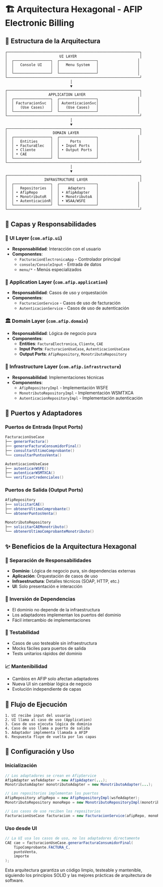 # 🏗️ Arquitectura Hexagonal - AFIP Electronic Billing

## 📐 Estructura de la Arquitectura

```
┌─────────────────────────────────────────────────────────────┐
│                        UI LAYER                             │
│  ┌─────────────────┐  ┌─────────────────┐                  │
│  │   Console UI    │  │   Menu System   │                  │
│  │                 │  │                 │                  │
│  └─────────────────┘  └─────────────────┘                  │
└─────────────────────────────────────────────────────────────┘
                              │
                              ▼
┌─────────────────────────────────────────────────────────────┐
│                   APPLICATION LAYER                         │
│  ┌─────────────────┐  ┌─────────────────┐                  │
│  │ FacturacionSvc  │  │ AutenticacionSvc│                  │
│  │   (Use Cases)   │  │   (Use Cases)   │                  │
│  └─────────────────┘  └─────────────────┘                  │
└─────────────────────────────────────────────────────────────┘
                              │
                              ▼
┌─────────────────────────────────────────────────────────────┐
│                     DOMAIN LAYER                            │
│  ┌─────────────────┐  ┌─────────────────┐                  │
│  │   Entities      │  │     Ports       │                  │
│  │ • FacturaElec   │  │ • Input Ports   │                  │
│  │ • Cliente       │  │ • Output Ports  │                  │
│  │ • CAE           │  │                 │                  │
│  └─────────────────┘  └─────────────────┘                  │
└─────────────────────────────────────────────────────────────┘
                              │
                              ▼
┌─────────────────────────────────────────────────────────────┐
│                 INFRASTRUCTURE LAYER                        │
│  ┌─────────────────┐  ┌─────────────────┐                  │
│  │   Repositories  │  │    Adapters     │                  │
│  │ • AfipRepo      │  │ • AfipAdapter   │                  │
│  │ • MonotributoR  │  │ • MonotributoA  │                  │
│  │ • AutenticaciónR│  │ • WSAA/WSFE     │                  │
│  └─────────────────┘  └─────────────────┘                  │
└─────────────────────────────────────────────────────────────┘
```

## 🎯 Capas y Responsabilidades

### 🎨 **UI Layer** (`com.afip.ui`)
- **Responsabilidad**: Interacción con el usuario
- **Componentes**:
  - `FacturacionElectronicaApp` - Controlador principal
  - `console/ConsoleInput` - Entrada de datos
  - `menu/*` - Menús especializados

### 🔄 **Application Layer** (`com.afip.application`)
- **Responsabilidad**: Casos de uso y orquestación
- **Componentes**:
  - `FacturacionService` - Casos de uso de facturación
  - `AutenticacionService` - Casos de uso de autenticación

### 🏛️ **Domain Layer** (`com.afip.domain`)
- **Responsabilidad**: Lógica de negocio pura
- **Componentes**:
  - **Entities**: `FacturaElectronica`, `Cliente`, `CAE`
  - **Input Ports**: `FacturacionUseCase`, `AutenticacionUseCase`
  - **Output Ports**: `AfipRepository`, `MonotributoRepository`

### 🔧 **Infrastructure Layer** (`com.afip.infrastructure`)
- **Responsabilidad**: Implementaciones técnicas
- **Componentes**:
  - `AfipRepositoryImpl` - Implementación WSFE
  - `MonotributoRepositoryImpl` - Implementación WSMTXCA
  - `AutenticacionRepositoryImpl` - Implementación autenticación

## 🔌 Puertos y Adaptadores

### **Puertos de Entrada (Input Ports)**
```java
FacturacionUseCase
├── generarFactura()
├── generarFacturaConsumidorFinal()
├── consultarUltimoComprobante()
└── consultarPuntosVenta()

AutenticacionUseCase
├── autenticarWSFE()
├── autenticarWSMTXCA()
└── verificarCredenciales()
```

### **Puertos de Salida (Output Ports)**
```java
AfipRepository
├── solicitarCAE()
├── obtenerUltimoComprobante()
└── obtenerPuntosVenta()

MonotributoRepository
├── solicitarCAEMonotributo()
└── obtenerUltimoComprobanteMonotributo()
```

## ✨ Beneficios de la Arquitectura Hexagonal

### 🎯 **Separación de Responsabilidades**
- **Dominio**: Lógica de negocio pura, sin dependencias externas
- **Aplicación**: Orquestación de casos de uso
- **Infraestructura**: Detalles técnicos (SOAP, HTTP, etc.)
- **UI**: Solo presentación e interacción

### 🔄 **Inversión de Dependencias**
- El dominio no depende de la infraestructura
- Los adaptadores implementan los puertos del dominio
- Fácil intercambio de implementaciones

### 🧪 **Testabilidad**
- Casos de uso testeable sin infraestructura
- Mocks fáciles para puertos de salida
- Tests unitarios rápidos del dominio

### 📈 **Mantenibilidad**
- Cambios en AFIP solo afectan adaptadores
- Nueva UI sin cambiar lógica de negocio
- Evolución independiente de capas

## 🚀 Flujo de Ejecución

```
1. UI recibe input del usuario
2. UI llama al caso de uso (Application)
3. Caso de uso ejecuta lógica de dominio
4. Caso de uso llama a puerto de salida
5. Adaptador implementa llamada a AFIP
6. Respuesta fluye de vuelta por las capas
```

## 🔧 Configuración y Uso

### **Inicialización**
```java
// Los adaptadores se crean en AfipService
AfipAdapter wsfeAdapter = new AfipAdapter(...);
MonotributoAdapter monotributoAdapter = new MonotributoAdapter(...);

// Los repositorios implementan los puertos
AfipRepository afipRepo = new AfipRepositoryImpl(wsfeAdapter);
MonotributoRepository monoRepo = new MonotributoRepositoryImpl(monotributoAdapter);

// Los casos de uso reciben los repositorios
FacturacionUseCase facturacion = new FacturacionService(afipRepo, monoRepo);
```

### **Uso desde UI**
```java
// La UI usa los casos de uso, no los adaptadores directamente
CAE cae = facturacionUseCase.generarFacturaConsumidorFinal(
    TipoComprobante.FACTURA_C, 
    puntoVenta, 
    importe
);
```

Esta arquitectura garantiza un código limpio, testeable y mantenible, siguiendo los principios SOLID y las mejores prácticas de arquitectura de software.
